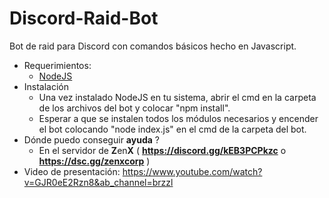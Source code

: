 # Discord-Raid-Bot
Bot de raid para Discord con comandos básicos hecho en Javascript.
- Requerimientos:
  - [NodeJS](https://nodejs.org/)
- Instalación
  - Una vez instalado NodeJS en tu sistema, abrir el cmd en la carpeta de los archivos del bot y colocar "npm install".
  - Esperar a que se instalen todos los módulos necesarios y encender el bot colocando "node index.js" en el cmd de la carpeta del bot.
- Dónde puedo conseguir **ayuda** ?
  - En el servidor de **Z**en**X** ( **https://discord.gg/kEB3PCPkzc** o **https://dsc.gg/zenxcorp** )
- Video de presentación: https://www.youtube.com/watch?v=GJR0eE2Rzn8&ab_channel=brzzl
